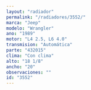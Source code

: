 ```yaml
---
layout: "radiador"
permalink: "/radiadores/3552/"
marca: "Jeep"
modelo: "Wrangler"
ano: "1989"
motor: "L4 2.5, L6 4.0"
transmision: "Automática"
parte: "432015"
clima: "Con clima"
alto: "18 1/8"
ancho: "20"
observaciones: ""
id: "3552"
---
```


